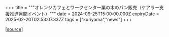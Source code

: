 +++
title = """オレンジカフェとワークセンター栗の木のパン販売（ケアラー支援推進月間イベント）"""
date = 2024-09-25T15:00:00.000Z
expiryDate = 2025-02-20T02:53:07.337Z
tags = ["kuriyama","news"]
+++


[[source]](https://www.town.kuriyama.hokkaido.jp/soshiki/43/28944.html)
